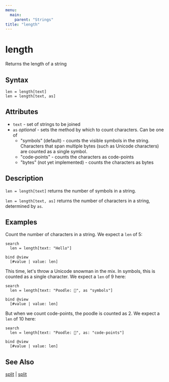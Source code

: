 ```yaml
---
menu:
  main:
    parent: "Strings"
title: "length"
---
```


# length

Returns the length of a string 

## Syntax

```eve
len = length[text]
len = length[text, as]
```

## Attributes

- `text` - set of strings to be joined
- `as` _optional_ - sets the method by which to count characters. Can be one of
  - "symbols" (default) - counts the visible symbols in the string. Characters that span multiple bytes (such as Unicode characters) are counted as a single symbol.
  - "code-points" - counts the characters as code-points
  - "bytes" (not yet implemented) - counts the characters as bytes

## Description

`len = length[text]` returns the number of symbols in a string.

`len = length[text, as]` returns the number of characters in a string, determined by `as`.

## Examples

Count the number of characters in a string. We expect a `len` of 5:

```eve
search
  len = length[text: "Hello"]

bind @view
  [#value | value: len]
```

This time, let's throw a Unicode snowman in the mix. In symbols, this is counted as a single character. We expect a `len` of 9 here:

```eve
search
  len = length[text: "Poodle: 🐩", as "symbols"]

bind @view
  [#value | value: len]
```

But when we count code-points, the poodle is counted as 2. We expect a `len` of 10 here: 

```eve
search
  len = length[text: "Poodle: 🐩", as: "code-points"]

bind @view
  [#value | value: len]
```

## See Also

[split](../split) | [split](../join) 

